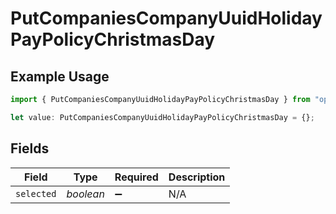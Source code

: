 # PutCompaniesCompanyUuidHolidayPayPolicyChristmasDay

## Example Usage

```typescript
import { PutCompaniesCompanyUuidHolidayPayPolicyChristmasDay } from "openapi/models/operations";

let value: PutCompaniesCompanyUuidHolidayPayPolicyChristmasDay = {};
```

## Fields

| Field              | Type               | Required           | Description        |
| ------------------ | ------------------ | ------------------ | ------------------ |
| `selected`         | *boolean*          | :heavy_minus_sign: | N/A                |